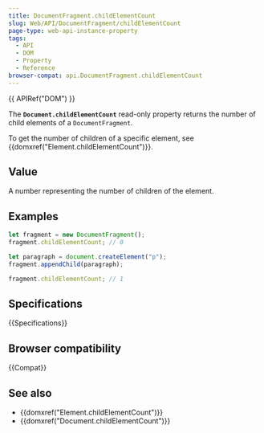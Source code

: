 ```yaml
---
title: DocumentFragment.childElementCount
slug: Web/API/DocumentFragment/childElementCount
page-type: web-api-instance-property
tags:
  - API
  - DOM
  - Property
  - Reference
browser-compat: api.DocumentFragment.childElementCount
---
```


{{ APIRef("DOM") }}

The **`Document.childElementCount`** read-only property
returns the number of child elements of a `DocumentFragment`.

To get the number of children of a specific element, see {{domxref("Element.childElementCount")}}.

## Value

A number representing the number of children of the element.

## Examples

```js
let fragment = new DocumentFragment();
fragment.childElementCount; // 0

let paragraph = document.createElement("p");
fragment.appendChild(paragraph);

fragment.childElementCount; // 1
```

## Specifications

{{Specifications}}

## Browser compatibility

{{Compat}}

## See also

- {{domxref("Element.childElementCount")}}
- {{domxref("Document.childElementCount")}}
